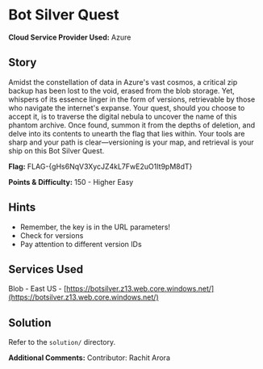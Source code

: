 # Bot Silver Quest

**Cloud Service Provider Used:**
Azure

## Story
Amidst the constellation of data in Azure's vast cosmos, a critical zip backup has been lost to the void, erased from the blob storage. Yet, whispers of its essence linger in the form of versions, retrievable by those who navigate the internet's expanse. Your quest, should you choose to accept it, is to traverse the digital nebula to uncover the name of this phantom archive. Once found, summon it from the depths of deletion, and delve into its contents to unearth the flag that lies within. Your tools are sharp and your path is clear—versioning is your map, and retrieval is your ship on this Bot Silver Quest.

**Flag:**
FLAG-{gHs6NqV3XycJZ4kL7FwE2uO1It9pM8dT}

**Points & Difficulty:**
150 - Higher Easy

## Hints
- Remember, the key is in the URL parameters!
- Check for versions
- Pay attention to different version IDs

## Services Used
Blob - East US - [https://botsilver.z13.web.core.windows.net/](https://botsilver.z13.web.core.windows.net/)

## Solution
Refer to the `solution/` directory.

**Additional Comments:**
Contributor: Rachit Arora
